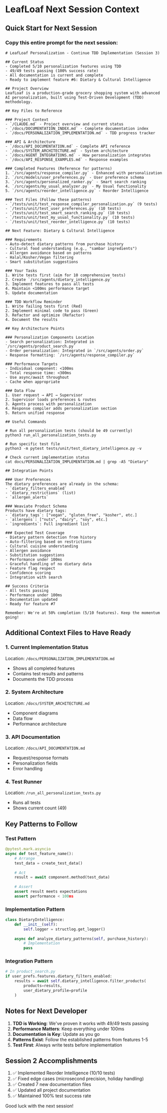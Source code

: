 # LeafLoaf Next Session Context

## Quick Start for Next Session

### Copy this entire prompt for the next session:

```
# LeafLoaf Personalization - Continue TDD Implementation (Session 3)

## Current Status
- Completed 5/10 personalization features using TDD
- 49/49 tests passing (100% success rate)
- All documentation is current and complete
- Ready to implement feature #6: Dietary & Cultural Intelligence

## Project Overview
LeafLoaf is a production-grade grocery shopping system with advanced AI personalization, built using Test-Driven Development (TDD) methodology.

## Key Files to Reference

### Project Context
- `/CLAUDE.md` - Project overview and current status
- `/docs/DOCUMENTATION_INDEX.md` - Complete documentation index
- `/docs/PERSONALIZATION_IMPLEMENTATION.md` - TDD progress tracker

### API & Architecture
- `/docs/API_DOCUMENTATION.md` - Complete API reference
- `/docs/SYSTEM_ARCHITECTURE.md` - System architecture
- `/docs/AGENT_INTEGRATIONS.md` - How personalization integrates
- `/docs/API_RESPONSE_EXAMPLES.md` - Response examples

### Completed Features (Reference for patterns)
1. `/src/agents/response_compiler.py` - Enhanced with personalization
2. `/src/models/user_preferences.py` - User preference schema
3. `/src/agents/personalized_ranker.py` - Smart search ranking
4. `/src/agents/my_usual_analyzer.py` - My Usual functionality
5. `/src/agents/reorder_intelligence.py` - Reorder Intelligence

### Test Files (Follow these patterns)
- `/tests/unit/test_response_compiler_personalization.py` (9 tests)
- `/tests/unit/test_user_preferences.py` (10 tests)
- `/tests/unit/test_smart_search_ranking.py` (10 tests)
- `/tests/unit/test_my_usual_functionality.py` (10 tests)
- `/tests/unit/test_reorder_intelligence.py` (10 tests)

## Next Feature: Dietary & Cultural Intelligence

### Requirements
- Auto-detect dietary patterns from purchase history
- Cultural food understanding (e.g., "sambar ingredients")
- Allergen avoidance based on patterns
- Halal/Kosher/Vegan filtering
- Smart substitution suggestions

### Your Tasks
1. Write tests first (aim for 10 comprehensive tests)
2. Create `/src/agents/dietary_intelligence.py`
3. Implement features to pass all tests
4. Maintain <100ms performance target
5. Update documentation

### TDD Workflow Reminder
1. Write failing tests first (Red)
2. Implement minimal code to pass (Green)
3. Refactor and optimize (Refactor)
4. Document the results

## Key Architecture Points

### Personalization Components Location
- Search personalization: Integrated in `/src/agents/product_search.py`
- Order personalization: Integrated in `/src/agents/order.py`
- Response formatting: `/src/agents/response_compiler.py`

### Performance Targets
- Individual component: <100ms
- Total response time: <300ms
- Use async/await throughout
- Cache when appropriate

### Data Flow
1. User request → API → Supervisor
2. Supervisor loads preferences & routes
3. Agents process with personalization
4. Response compiler adds personalization section
5. Return unified response

## Useful Commands

# Run all personalization tests (should be 49 currently)
python3 run_all_personalization_tests.py

# Run specific test file
python3 -m pytest tests/unit/test_dietary_intelligence.py -v

# Check current implementation status
cat docs/PERSONALIZATION_IMPLEMENTATION.md | grep -A5 "Dietary"

## Integration Points

### User Preferences
The dietary preferences are already in the schema:
- `dietary_filters_enabled`
- `dietary_restrictions` (list)
- `allergen_alerts`

### Weaviate Product Schema
Products have dietary tags:
- `dietary_tags`: ["vegan", "gluten_free", "kosher", etc.]
- `allergens`: ["nuts", "dairy", "soy", etc.]
- `ingredients`: Full ingredient list

### Expected Test Coverage
- Dietary pattern detection from history
- Auto-filtering based on restrictions
- Cultural cuisine understanding
- Allergen avoidance
- Substitution suggestions
- Performance under 100ms
- Graceful handling of no dietary data
- Feature flag respect
- Confidence scoring
- Integration with search

## Success Criteria
- All tests passing
- Performance under 100ms
- Documentation updated
- Ready for feature #7

Remember: We're at 50% completion (5/10 features). Keep the momentum going!
```

## Additional Context Files to Have Ready

### 1. Current Implementation Status
Location: `/docs/PERSONALIZATION_IMPLEMENTATION.md`
- Shows all completed features
- Contains test results and patterns
- Documents the TDD process

### 2. System Architecture
Location: `/docs/SYSTEM_ARCHITECTURE.md`
- Component diagrams
- Data flow
- Performance architecture

### 3. API Documentation
Location: `/docs/API_DOCUMENTATION.md`
- Request/response formats
- Personalization fields
- Error handling

### 4. Test Runner
Location: `/run_all_personalization_tests.py`
- Runs all tests
- Shows current count (49)

## Key Patterns to Follow

### Test Pattern
```python
@pytest.mark.asyncio
async def test_feature_name():
    # Arrange
    test_data = create_test_data()
    
    # Act
    result = await component.method(test_data)
    
    # Assert
    assert result meets expectations
    assert performance < 100ms
```

### Implementation Pattern
```python
class DietaryIntelligence:
    def __init__(self):
        self.logger = structlog.get_logger()
        
    async def analyze_dietary_patterns(self, purchase_history):
        # Implementation
        pass
```

### Integration Pattern
```python
# In product_search.py
if user_prefs.features.dietary_filters_enabled:
    results = await self.dietary_intelligence.filter_products(
        products=results,
        user_dietary_profile=profile
    )
```

## Notes for Next Developer

1. **TDD is Working**: We've proven it works with 49/49 tests passing
2. **Performance Matters**: Keep everything under 100ms
3. **Documentation is Key**: Update as you go
4. **Patterns Exist**: Follow the established patterns from features 1-5
5. **Test First**: Always write tests before implementation

## Session 2 Accomplishments

1. ✅ Implemented Reorder Intelligence (10/10 tests)
2. ✅ Fixed edge cases (microsecond precision, holiday handling)
3. ✅ Created 7 new documentation files
4. ✅ Updated all project documentation
5. ✅ Maintained 100% test success rate

Good luck with the next session!